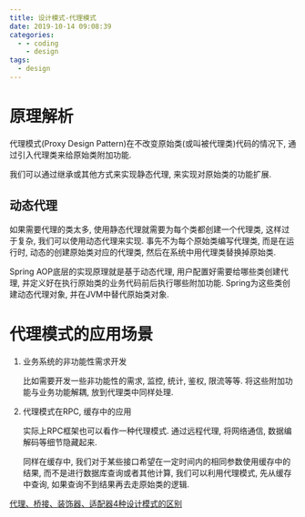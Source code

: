 ```yaml
---
title: 设计模式-代理模式
date: 2019-10-14 09:08:39
categories:
  - - coding
    - design
tags:
  - design
---
```

# **原理解析**

代理模式(Proxy Design Pattern)在不改变原始类(或叫被代理类)代码的情况下, 通过引入代理类来给原始类附加功能.

我们可以通过继承或其他方式来实现静态代理, 来实现对原始类的功能扩展.

## **动态代理**

如果需要代理的类太多, 使用静态代理就需要为每个类都创建一个代理类, 这样过于复杂, 我们可以使用动态代理来实现. 事先不为每个原始类编写代理类, 而是在运行时, 动态的创建原始类对应的代理类, 然后在系统中用代理类替换掉原始类.

Spring AOP底层的实现原理就是基于动态代理, 用户配置好需要给哪些类创建代理, 并定义好在执行原始类的业务代码前后执行哪些附加功能. Spring为这些类创建动态代理对象, 并在JVM中替代原始类对象.

# **代理模式的应用场景**

1.  业务系统的非功能性需求开发
    
    比如需要开发一些非功能性的需求, 监控, 统计, 鉴权, 限流等等. 将这些附加功能与业务功能解耦, 放到代理类中同样处理.
    
2.  代理模式在RPC, 缓存中的应用
    
    实际上RPC框架也可以看作一种代理模式. 通过远程代理, 将网络通信, 数据编解码等细节隐藏起来.
    
    同样在缓存中, 我们对于某些接口希望在一定时间内的相同参数使用缓存中的结果, 而不是进行数据库查询或者其他计算, 我们可以利用代理模式, 先从缓存中查询, 如果查询不到结果再去走原始类的逻辑.

[代理、桥接、装饰器、适配器4种设计模式的区别](Blog-Posts/coding/design/设计模式.md#代理、桥接、装饰器、适配器4种设计模式的区别)
